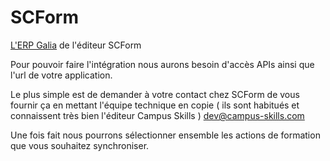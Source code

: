 # SCForm

[L'ERP Galia](https://www.sc-form.com/logiciel-gestion-centre-de-formation-longue-galia/) de l'éditeur SCForm

Pour pouvoir faire l'intégration nous aurons besoin d'accès APIs ainsi que l'url de votre application.

Le plus simple est de demander à votre contact chez SCForm de vous fournir ça en mettant l'équipe technique en copie ( ils sont habitués et connaissent très bien l'éditeur Campus Skills ) dev@campus-skills.com

Une fois fait nous pourrons sélectionner ensemble les actions de formation que vous souhaitez synchroniser.
 

